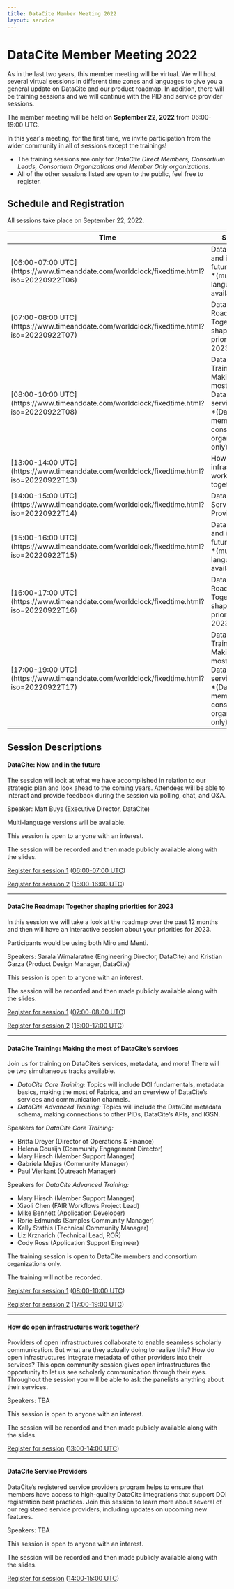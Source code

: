 ```yaml
---
title: DataCite Member Meeting 2022
layout: service
---
```


# DataCite Member Meeting 2022

As in the last two years, this member meeting will be virtual. We will host several virtual sessions in different time zones and languages to give you a general update on DataCite and our product roadmap. In addition, there will be training sessions and we will continue with the PID and service provider sessions.

The member meeting will be held on **September 22, 2022** from 06:00-19:00 UTC.

In this year's meeting, for the first time, we invite participation from the wider community in all of sessions except the trainings!

* The training sessions are only for *DataCite Direct Members, Consortium Leads, Consortium Organizations and Member Only organizations*.
* All of the other sessions listed are open to the public, feel free to register.


## Schedule and Registration

All sessions take place on September 22, 2022.

<table class="table pricing">
<thead>
<tr>
<th>Time</th>
<th>Session</th>
<th>Registration</th>
</tr>
</thead>
<tbody>
<tr>
<td>[06:00-07:00 UTC](https://www.timeanddate.com/worldclock/fixedtime.html?iso=20220922T06)</td>
<td>DataCite: Now and in the future
<br>
*(multiple languages available)*</td>
<td>[Registration](https://datacite.zoom.us/webinar/register/WN_MY6lrEI2S5WdGthT8C33Qg)</td>
</tr>
<tr>
<td>[07:00-08:00 UTC](https://www.timeanddate.com/worldclock/fixedtime.html?iso=20220922T07)</td>
<td>Datacite Roadmap: Together shaping priorities for 2023</td>
<td>[Registration](https://datacite.zoom.us/webinar/register/WN_K5w1cwWzRICIvC7psHGyiA)</td>
</tr>
<tr>
<td>[08:00-10:00 UTC](https://www.timeanddate.com/worldclock/fixedtime.html?iso=20220922T08)</td>
<td>DataCite Training: Making the most of DataCite’s services
<br>
*(DataCite members and consortium organizations only)*</td>
<td>[Registration](https://datacite.zoom.us/meeting/register/tZ0ld-ytrDgoHtREL_HWpgS2gP72Y1RnrQ7Z)</td>
</tr>
<tr>
<td>[13:00-14:00 UTC](https://www.timeanddate.com/worldclock/fixedtime.html?iso=20220922T13)</td>
<td>How do open infrastructures work together?</td>
<td>[Registration](https://datacite.zoom.us/webinar/register/WN_5ZJzNYbbTmOs8ET42D2Vyg)</td>
</tr>
<tr>
<td>[14:00-15:00 UTC](https://www.timeanddate.com/worldclock/fixedtime.html?iso=20220922T14)</td>
<td>DataCite Service Providers</td>
<td>[Registration](https://datacite.zoom.us/webinar/register/WN_miWjp7xGTD6bc1sQoJ960A)</td>
</tr>
<tr>
<td>[15:00-16:00 UTC](https://www.timeanddate.com/worldclock/fixedtime.html?iso=20220922T15)</td>
<td> DataCite: Now and in the future
<br>
*(multiple languages available)*</td>
<td>[Registration](https://datacite.zoom.us/webinar/register/WN_LsLF5wcqQwe4Chclx4wCjQ)</td>
</tr>
<tr>
<td>[16:00-17:00 UTC](https://www.timeanddate.com/worldclock/fixedtime.html?iso=20220922T16)</td>
<td>Datacite Roadmap: Together shaping priorities for 2023</td>
<td>[Registration](https://datacite.zoom.us/webinar/register/WN_wPOWXHybQamYw2ZZoqz4vw)</td>
</tr>
<tr>
<td>[17:00-19:00 UTC](https://www.timeanddate.com/worldclock/fixedtime.html?iso=20220922T17)</td>
<td>DataCite Training: Making the most of DataCite’s services
<br>
*(DataCite members and consortium organizations only)*</td>
<td>[Registration](https://datacite.zoom.us/meeting/register/tZIudOGgrjspGt1fdnSklSLW4-gU0eNYoGrJ)</td>
</tr>
</tbody>
</table>

## Session Descriptions

#### DataCite: Now and in the future

The session will look at what we have accomplished in relation to our strategic plan and look ahead to the coming years. Attendees will be able to interact and provide feedback during the session via polling, chat, and Q&A.

Speaker: Matt Buys (Executive Director, DataCite)

Multi-language versions will be available.

This session is open to anyone with an interest.

The session will be recorded and then made publicly available along with the slides.

[Register for session 1](https://datacite.zoom.us/webinar/register/WN_MY6lrEI2S5WdGthT8C33Qg) ([06:00-07:00 UTC](https://www.timeanddate.com/worldclock/fixedtime.html?iso=20220922T06))

[Register for session 2](https://datacite.zoom.us/webinar/register/WN_LsLF5wcqQwe4Chclx4wCjQ) ([15:00-16:00 UTC](https://www.timeanddate.com/worldclock/fixedtime.html?iso=20220922T15))


<hr>

#### DataCite Roadmap: Together shaping priorities for 2023

In this session we will take a look at the roadmap over the past 12 months and then will have an interactive session about your priorities for 2023.

Participants would be using both Miro and Menti.

Speakers: Sarala Wimalaratne (Engineering Director, DataCite) and Kristian Garza (Product Design Manager, DataCite)

This session is open to anyone with an interest.

The session will be recorded and then made publicly available along with the slides.

[Register for session 1](https://datacite.zoom.us/webinar/register/WN_K5w1cwWzRICIvC7psHGyiA) ([07:00-08:00 UTC](https://www.timeanddate.com/worldclock/fixedtime.html?iso=20220922T07))

[Register for session 2](https://datacite.zoom.us/webinar/register/WN_wPOWXHybQamYw2ZZoqz4vw) ([16:00-17:00 UTC](https://www.timeanddate.com/worldclock/fixedtime.html?iso=20220922T16))

<hr>

#### DataCite Training: Making the most of DataCite’s services

Join us for training on DataCite’s services, metadata, and more! There will be two simultaneous tracks available.

- *DataCite Core Training:* Topics will include DOI fundamentals, metadata basics, making the most of Fabrica, and an overview of DataCite’s services and communication channels.
- *DataCite Advanced Training:* Topics will include the DataCite metadata schema, making connections to other PIDs, DataCite’s APIs, and IGSN.

<div id="speaker-list">

Speakers for *DataCite Core Training:*

- Britta Dreyer (Director of Operations & Finance)
- Helena Cousijn (Community Engagement Director)
- Mary Hirsch (Member Support Manager)
- Gabriela Mejias (Community Manager)
- Paul Vierkant (Outreach Manager)

Speakers for *DataCite Advanced Training:*


- Mary Hirsch (Member Support Manager)
- Xiaoli Chen (FAIR Workflows Project Lead)
- Mike Bennett (Application Developer)
- Rorie Edmunds (Samples Community Manager)
- Kelly Stathis (Technical Community Manager)
- Liz Krznarich (Technical Lead, ROR)
- Cody Ross (Application Support Engineer)

</div>

The training session is open to DataCite members and consortium organizations only.

The training will not be recorded.

[Register for session 1](https://datacite.zoom.us/meeting/register/tZ0ld-ytrDgoHtREL_HWpgS2gP72Y1RnrQ7Z) ([08:00-10:00 UTC](https://www.timeanddate.com/worldclock/fixedtime.html?iso=20220922T08))

[Register for session 2](https://datacite.zoom.us/meeting/register/tZIudOGgrjspGt1fdnSklSLW4-gU0eNYoGrJ) ([17:00-19:00 UTC](https://www.timeanddate.com/worldclock/fixedtime.html?iso=20220922T17))

<hr>

#### How do open infrastructures work together?

Providers of open infrastructures collaborate to enable seamless scholarly communication. But what are they actually doing to realize this? How do open infrastructures integrate metadata of other providers into their services? This open community session gives open infrastructures the opportunity to let us see scholarly communication through their eyes. Throughout the session you will be able to ask the panelists anything about their services.

Speakers: TBA

This session is open to anyone with an interest.

The session will be recorded and then made publicly available along with the slides.

[Register for session](https://datacite.zoom.us/webinar/register/WN_5ZJzNYbbTmOs8ET42D2Vyg) ([13:00-14:00 UTC](https://www.timeanddate.com/worldclock/fixedtime.html?iso=20220922T13))

<hr>

#### DataCite Service Providers

DataCite’s registered service providers program helps to ensure that members have access to high-quality DataCite integrations that support DOI registration best practices. Join this session to learn more about several of our registered service providers, including updates on upcoming new features.

Speakers: TBA

This session is open to anyone with an interest.

The session will be recorded and then made publicly available along with the slides.

[Register for session](https://datacite.zoom.us/webinar/register/WN_miWjp7xGTD6bc1sQoJ960A) ([14:00-15:00 UTC](https://www.timeanddate.com/worldclock/fixedtime.html?iso=20220922T14))
